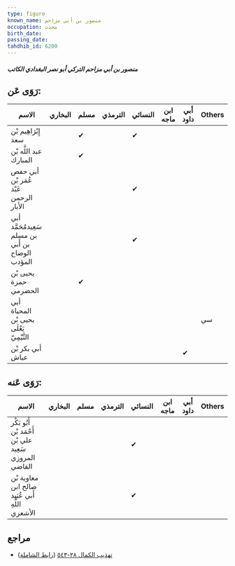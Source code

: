```yaml
---
type: figure
known_name: منصور بن أبي مزاحم
occupation: محدث
birth_date:
passing_date:
tahdhib_id: 6200
---
```

##### منصور بن أبي مزاحم التركي أبو نصر البغدادي الكاتب

## رَوَى عَن:
| الاسم                                            | البخاري | مسلم | الترمذي | النسائي | ابن ماجه | أبي داود | Others |
| ------------------------------------------------ | ------- | ---- | ------- | ------- | -------- | -------- | ------ |
| إِبْرَاهِيم بْن سعد                              |         | ✔    |         | ✔       |          |          |        |
| عبد اللَّه بْن المبارك                           |         | ✔    |         |         |          |          |        |
| أبي حفص عُمَر بْن عَبْد الرحمن الأبار            |         |      |         | ✔       |          |          |        |
| أبي سَعِيدمُحَمَّد بن مسلم بن أَبي الوضاح المؤدب |         |      |         | ✔       |          |          |        |
| يحيى بْن حمزة الحضرمي                            |         | ✔    |         |         |          |          |        |
| أبي المحياة يحيى بْن يَعْلَى التَّيْمِيّ         |         |      |         |         |          |          | سي     |
| أبي بكر بْن عياش                                 |         |      |         |         |          | ✔        |        |
## رَوَى عَنه:
| الاسم                                                 | البخاري | مسلم | الترمذي | النسائي | ابن ماجه | أبي داود | Others |
| ----------------------------------------------------- | ------- | ---- | ------- | ------- | -------- | -------- | ------ |
| أَبُو بَكْر أَحْمَد بْن علي بْن سَعِيد المروزي القاضي |         |      |         | ✔       |          |          |        |
| معاوية بْن صالح ابن أَبي عُبَيد اللَّهِ الأشعري       |         |      |         | ✔       |          |          |        |
## مراجع
- [تهذيب الكمال ٢٨-٥٤٣](obsidian://open?vault=Tahdhib-al-Kamal&file=Figures/٦٢٠٠-منصور%20بن%20أبي%20مزاحم%20التركي%20أبو%20نصر%20البغدادي%20الكاتب) ([رابط الشاملة](https://shamela.ws/book/3722/15518))